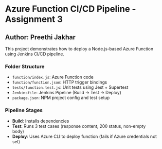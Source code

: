 # Azure Function CI/CD Pipeline - Assignment 3

## Author: Preethi Jakhar

This project demonstrates how to deploy a Node.js-based Azure Function using Jenkins CI/CD pipeline.

### Folder Structure

- `function/index.js`: Azure Function code
- `function/function.json`: HTTP trigger bindings
- `tests/function.test.js`: Unit tests using Jest + Supertest
- `Jenkinsfile`: Jenkins Pipeline (Build → Test → Deploy)
- `package.json`: NPM project config and test setup

### Pipeline Stages

- **Build**: Installs dependencies
- **Test**: Runs 3 test cases (response content, 200 status, non-empty body)
- **Deploy**: Uses Azure CLI to deploy function (fails if Azure credentials not set)

